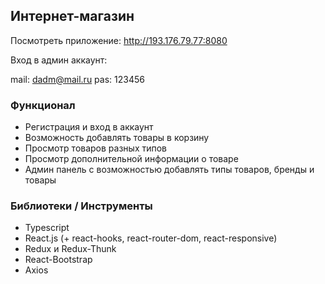 ## Интернет-магазин

Посмотреть приложение: http://193.176.79.77:8080

Вход в админ аккаунт:

mail: dadm@mail.ru
pas: 123456

### Функционал

- Регистрация и вход в аккаунт
- Возможность добавлять товары в корзину
- Просмотр товаров разных типов
- Просмотр дополнительной информации о товаре
- Админ панель с возможностью добавлять типы товаров, бренды и товары

### Библиотеки / Инструменты

- Typescript
- React.js (+ react-hooks, react-router-dom, react-responsive) 
- Redux и Redux-Thunk
- React-Bootstrap
- Axios

